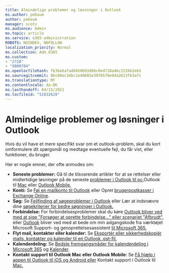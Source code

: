 ```yaml
---
title: Almindelige problemer og løsninger i Outlook
ms.author: pebaum
author: pebaum
manager: scotv
ms.audience: Admin
ms.topic: article
ms.service: o365-administration
ROBOTS: NOINDEX, NOFOLLOW
localization_priority: Normal
ms.collection: Adm_O365
ms.custom:
- "2728"
- "9000784"
ms.openlocfilehash: fb3be6afad8450693d06c0ed728a46c1526b2e61
ms.sourcegitcommit: 8bc60ec34bc1e40685e3976576e04a2623f63a7c
ms.translationtype: MT
ms.contentlocale: da-DK
ms.lasthandoff: 04/15/2021
ms.locfileid: "51832628"
---
```

# <a name="outlook-common-issues-and-resolutions"></a>Almindelige problemer og løsninger i Outlook

Hvis du vil have et mere specifikt svar om et outlook-problem, skal du kort omformulere dit spørgsmål og medtage eventuelle fejl, du får vist, eller funktioner, du bruger.

Her er nogle emner, der ofte anmodes om:

- **Seneste problemer:**  Gå til de tilsvarende artikler for at se rettelser eller midlertidige løsninger på de seneste [problemer i Outlook til pc,](https://support.office.com/article/ecf61305-f84f-4e13-bb73-95a214ac1230)Outlook til [Mac](https://support.office.com/article/54afa5e3-db38-422a-9d94-3b55330ded8e) eller [Outlook Mobile.](https://support.office.com/article/a264ef01-9c88-48fb-9285-7017e4f31f02)
- **Konti:**  Se  [Føj en mailkonto til Outlook](https://support.office.com/article/6e27792a-9267-4aa4-8bb6-c84ef146101b)  eller Opret  [brugerpostkasser i Exchange Online](https://docs.microsoft.com/Exchange/recipients-in-exchange-online/create-user-mailboxes).
- **Søg:**  Se [Fejlfinding af søgeproblemer i Outlook](https://support.office.com/article/2556b11f-f4d8-46be-b0a7-de33a3f4f066) eller Lær at indsnævre dine [søgekriterier for bedre søgninger i Outlook.](https://support.office.com/article/D824D1E9-A255-4C8A-8553-276FB895A8DA)
- **Forbindelse:**  For forbindelsesproblemer skal du køre [Outlook bliver ved med at sige "Forsøger at oprette forbindelse..." eller scenariet "Afbrudt",](https://aka.ms/SaRA-OutlookDisconnect) eller [Outlook](https://aka.ms/SaRA-OutlookPwdPrompt) bliver ved med at bede om min adgangskode fra værktøjet Microsoft Support- og genoprettelsesassistent [til Microsoft 365.](https://diagnostics.outlook.com/#/)
- **Flyt mail, kontakter eller kalender:**  Se [Eksportér eller sikkerhedskopiér mails, kontakter og kalender til en Outlook .pst-fil.](https://support.office.com/article/14252b52-3075-4e9b-be4e-ff9ef1068f91)
- **Kalenderdeling:**  Se  [Bedste fremgangsmåder for kalenderdeling i Microsoft 365](https://support.office.com/article/b576ecc3-0945-4d75-85f1-5efafb8a37b4)  og  [Kalender](https://support.office.com/article/D93F72D3-2361-4E0D-8D6A-5C4939C17F39).
- **Kontakt support til Outlook Mac eller Outlook Mobile:**  Se [Få hjælp i appen til Outlook til iOS og Android eller](https://support.office.com/article/218a22d1-9fa5-4889-b689-de1c63493243) Kontakt support i Outlook til [Mac.](https://support.office.com/article/d0410177-8e65-4487-93f7-206a3a3d71a8)
